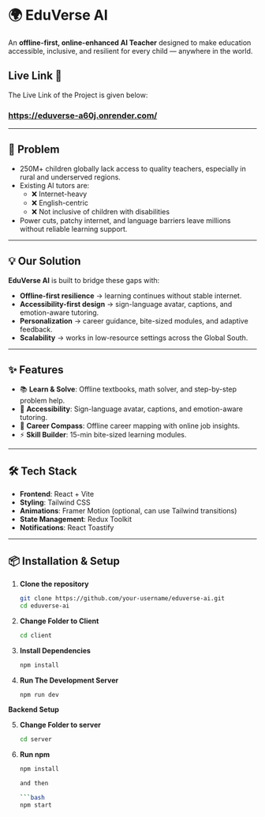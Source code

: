 # 🌍 EduVerse AI

An **offline-first, online-enhanced AI Teacher** designed to make education accessible, inclusive, and resilient for every child — anywhere in the world.

## Live Link 🔗
The Live Link of the Project is given below:

### https://eduverse-a60j.onrender.com/
---

## 🚨 Problem

- 250M+ children globally lack access to quality teachers, especially in rural and underserved regions.  
- Existing AI tutors are:
  - ❌ Internet-heavy  
  - ❌ English-centric  
  - ❌ Not inclusive of children with disabilities  
- Power cuts, patchy internet, and language barriers leave millions without reliable learning support.  

---

## 💡 Our Solution

**EduVerse AI** is built to bridge these gaps with:  
- **Offline-first resilience** → learning continues without stable internet.  
- **Accessibility-first design** → sign-language avatar, captions, and emotion-aware tutoring.  
- **Personalization** → career guidance, bite-sized modules, and adaptive feedback.  
- **Scalability** → works in low-resource settings across the Global South.

---

## ✨ Features

- 📚 **Learn & Solve**: Offline textbooks, math solver, and step-by-step problem help.  
- 🤟 **Accessibility**: Sign-language avatar, captions, and emotion-aware tutoring.  
- 🧭 **Career Compass**: Offline career mapping with online job insights.  
- ⚡ **Skill Builder**: 15-min bite-sized learning modules.  

---

## 🛠️ Tech Stack

- **Frontend**: React + Vite  
- **Styling**: Tailwind CSS  
- **Animations**: Framer Motion (optional, can use Tailwind transitions)  
- **State Management**: Redux Toolkit  
- **Notifications**: React Toastify  

---

## 📦 Installation & Setup

1. **Clone the repository**
   ```bash
   git clone https://github.com/your-username/eduverse-ai.git
   cd eduverse-ai

2. **Change Folder to Client**
    ```bash
    cd client

3. **Install Dependencies**
    ```bash
    npm install

4. **Run The Development Server**
    ```bash
    npm run dev

**Backend Setup**

5. **Change Folder to server**
    ```bash
    cd server

6. **Run npm**
    ```bash
    npm install

    and then

    ```bash
    npm start




